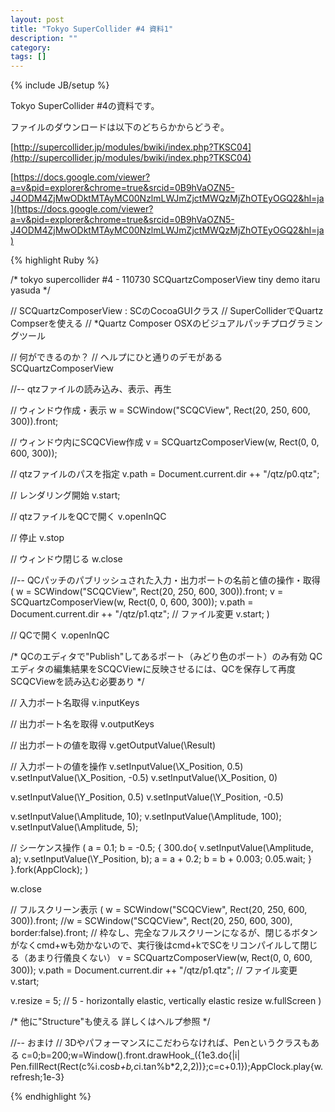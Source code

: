 ```yaml
---
layout: post
title: "Tokyo SuperCollider #4 資料1"
description: ""
category: 
tags: []
---
```

{% include JB/setup %}

<span class="Apple-style-span" style="font-family: inherit;">Tokyo SuperCollider #4の資料です。</span>

<div>ファイルのダウンロードは以下のどちらかからどうぞ。</div>


[http://supercollider.jp/modules/bwiki/index.php?TKSC04](http://supercollider.jp/modules/bwiki/index.php?TKSC04)

[https://docs.google.com/viewer?a=v&pid=explorer&chrome=true&srcid=0B9hVaOZN5-J4ODM4ZjMwODktMTAyMC00NzlmLWJmZjctMWQzMjZhOTEyOGQ2&hl=ja](https://docs.google.com/viewer?a=v&pid=explorer&chrome=true&srcid=0B9hVaOZN5-J4ODM4ZjMwODktMTAyMC00NzlmLWJmZjctMWQzMjZhOTEyOGQ2&hl=ja)

{% highlight Ruby %}

/*
 tokyo supercollider #4 - 110730
 SCQuartzComposerView tiny demo
 itaru yasuda
*/


// SCQuartzComposerView : SCのCocoaGUIクラス
// SuperColliderでQuartz Compserを使える
// *Quartz Composer OSXのビジュアルパッチプログラミングツール

// 何ができるのか？
// ヘルプにひと通りのデモがある
SCQuartzComposerView


//-- qtzファイルの読み込み、表示、再生

// ウィンドウ作成・表示
w = SCWindow("SCQCView", Rect(20, 250, 600, 300)).front;

// ウィンドウ内にSCQCView作成
v = SCQuartzComposerView(w, Rect(0, 0, 600, 300));

// qtzファイルのパスを指定
v.path = Document.current.dir ++ "/qtz/p0.qtz";

// レンダリング開始
v.start;


// qtzファイルをQCで開く
v.openInQC

// 停止
v.stop

// ウィンドウ閉じる
w.close


//-- QCパッチのパブリッシュされた入力・出力ポートの名前と値の操作・取得
(
  w = SCWindow("SCQCView", Rect(20, 250, 600, 300)).front;
  v = SCQuartzComposerView(w, Rect(0, 0, 600, 300));
  v.path = Document.current.dir ++ "/qtz/p1.qtz"; // ファイル変更
  v.start;
)

// QCで開く
v.openInQC

/*
QCのエディタで"Publish"してあるポート（みどり色のポート）のみ有効
QCエディタの編集結果をSCQCViewに反映させるには、QCを保存して再度SCQCViewを読み込む必要あり
*/

// 入力ポート名取得
v.inputKeys

// 出力ポート名を取得
v.outputKeys

// 出力ポートの値を取得
v.getOutputValue(\Result)

// 入力ポートの値を操作
v.setInputValue(\X_Position, 0.5)
v.setInputValue(\X_Position, -0.5)
v.setInputValue(\X_Position, 0)

v.setInputValue(\Y_Position, 0.5)
v.setInputValue(\Y_Position, -0.5)

v.setInputValue(\Amplitude, 10);
v.setInputValue(\Amplitude, 100);
v.setInputValue(\Amplitude, 5);

// シーケンス操作
(
  a = 0.1;
  b = -0.5;
  {
    300.do{
      v.setInputValue(\Amplitude, a);
      v.setInputValue(\Y_Position, b);
      a = a + 0.2; 
      b = b + 0.003;
      0.05.wait;
    }
  }.fork(AppClock);
)

w.close

// フルスクリーン表示
(
  w = SCWindow("SCQCView", Rect(20, 250, 600, 300)).front;
  //w = SCWindow("SCQCView", Rect(20, 250, 600, 300), border:false).front; // 枠なし、完全なフルスクリーンになるが、閉じるボタンがなくcmd+wも効かないので、実行後はcmd+kでSCをリコンパイルして閉じる（あまり行儀良くない）
  v = SCQuartzComposerView(w, Rect(0, 0, 600, 300));
  v.path = Document.current.dir ++ "/qtz/p1.qtz"; // ファイル変更
  v.start;

  v.resize = 5; // 5 - horizontally elastic, vertically elastic resize
  w.fullScreen
)


/*
他に"Structure"も使える
詳しくはヘルプ参照
*/

//-- おまけ
// 3Dやパフォーマンスにこだわらなければ、Penというクラスもある
c=0;b=200;w=Window().front.drawHook_({1e3.do{|i| Pen.fillRect(Rect(c%i.cos*b+b,c*i.tan%b*2,2,2))};c=c+0.1});AppClock.play{w.refresh;1e-3}


{% endhighlight %}